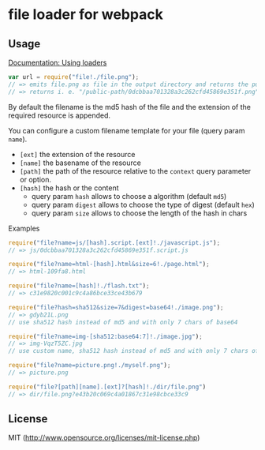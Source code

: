 # file loader for webpack

## Usage

[Documentation: Using loaders](http://webpack.github.io/docs/using-loaders.html)

``` javascript
var url = require("file!./file.png");
// => emits file.png as file in the output directory and returns the public url
// => returns i. e. "/public-path/0dcbbaa701328a3c262cfd45869e351f.png"
```

By default the filename is the md5 hash of the file and the extension of the required resource is appended.

You can configure a custom filename template for your file (query param `name`).

* `[ext]` the extension of the resource
* `[name]` the basename of the resource
* `[path]` the path of the resource relative to the `context` query parameter or option.
* `[hash]` the hash or the content
  * query param `hash` allows to choose a algorithm (default `md5`)
  * query param `digest` allows to choose the type of digest (default `hex`)
  * query param `size` allows to choose the length of the hash in chars

Examples

``` javascript
require("file?name=js/[hash].script.[ext]!./javascript.js");
// => js/0dcbbaa701328a3c262cfd45869e351f.script.js

require("file?name=html-[hash].html&size=6!./page.html");
// => html-109fa8.html

require("file?name=[hash]!./flash.txt");
// => c31e9820c001c9c4a86bce33ce43b679

require("file?hash=sha512&size=7&digest=base64!./image.png");
// => gdyb21L.png
// use sha512 hash instead of md5 and with only 7 chars of base64

require("file?name=img-[sha512:base64:7]!./image.jpg");
// => img-VqzT5ZC.jpg
// use custom name, sha512 hash instead of md5 and with only 7 chars of base64

require("file?name=picture.png!./myself.png");
// => picture.png

require("file?[path][name].[ext]?[hash]!./dir/file.png")
// => dir/file.png?e43b20c069c4a01867c31e98cbce33c9
```

## License

MIT (http://www.opensource.org/licenses/mit-license.php)
